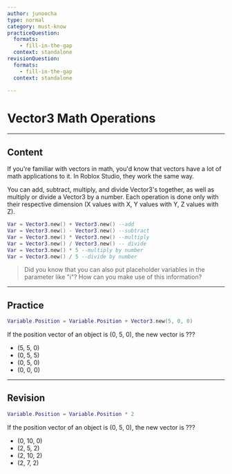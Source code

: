 ```yaml
---
author: junoocha
type: normal
category: must-know
practiceQuestion:
  formats:
    - fill-in-the-gap
  context: standalone
revisionQuestion:
  formats:
    - fill-in-the-gap
  context: standalone

---
```


# Vector3 Math Operations
---

## Content
If you're familiar with vectors in math, you'd know that vectors have a lot of math applications to it. In Roblox Studio, they work the same way.

You can add, subtract, multiply, and divide Vector3's together, as well as multiply or divide a Vector3 by a number. Each operation is done only with their respective dimension (X values with X, Y values with Y, Z values with Z).
```lua
Var = Vector3.new() + Vector3.new() --add
Var = Vector3.new() - Vector3.new() --subtract
Var = Vector3.new() * Vector3.new() --multiply
Var = Vector3.new() / Vector3.new() -- divide
Var = Vector3.new() * 5 --multiply by number
Var = Vector3.new() / 5 --divide by number
```
> Did you know that you can also put placeholder variables in the parameter like "i"? How can you make use of this information?

---

## Practice

```lua
Variable.Position = Variable.Position + Vector3.new(5, 0, 0)
```
If the position vector of an object is (0, 5, 0), the new vector is ???
- (5, 5, 0)
- (0, 5, 5)
- (0, 5, 0)
- (0, 0, 0)

---

## Revision

```lua
Variable.Position = Variable.Position * 2
```
If the position vector of an object is (0, 5, 0), the new vector is ???
- (0, 10, 0)
- (2, 5, 2)
- (2, 10, 2)
- (2, 7, 2)